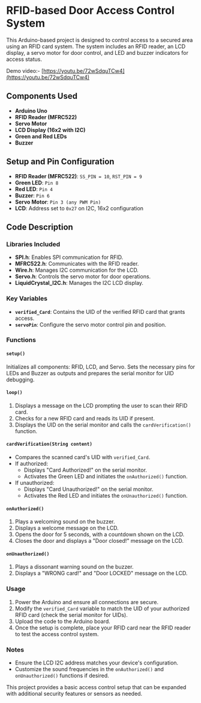 # RFID-based Door Access Control System

This Arduino-based project is designed to control access to a secured area using an RFID card system. The system includes an RFID reader, an LCD display, a servo motor for door control, and LED and buzzer indicators for access status.

Demo video:- [https://youtu.be/72wSdquTCw4](https://youtu.be/72wSdquTCw4)

## Components Used
- **Arduino Uno**
- **RFID Reader (MFRC522)**
- **Servo Motor**
- **LCD Display (16x2 with I2C)**
- **Green and Red LEDs**
- **Buzzer**
  
## Setup and Pin Configuration
- **RFID Reader (MFRC522)**: `SS_PIN = 10`, `RST_PIN = 9`
- **Green LED**: `Pin 8`
- **Red LED**: `Pin 4`
- **Buzzer**: `Pin 6`
- **Servo Motor**: `Pin 3 (any PWM Pin)` 
- **LCD**: Address set to `0x27` on I2C, 16x2 configuration

## Code Description

### Libraries Included
- **SPI.h**: Enables SPI communication for RFID.
- **MFRC522.h**: Communicates with the RFID reader.
- **Wire.h**: Manages I2C communication for the LCD.
- **Servo.h**: Controls the servo motor for door operations.
- **LiquidCrystal_I2C.h**: Manages the I2C LCD display.

### Key Variables
- **`verified_Card`**: Contains the UID of the verified RFID card that grants access.
- **`servoPin`**: Configure the servo motor control pin and position.

### Functions

#### `setup()`
Initializes all components: RFID, LCD, and Servo. Sets the necessary pins for LEDs and Buzzer as outputs and prepares the serial monitor for UID debugging.

#### `loop()`
1. Displays a message on the LCD prompting the user to scan their RFID card.
2. Checks for a new RFID card and reads its UID if present.
3. Displays the UID on the serial monitor and calls the `cardVerification()` function.

#### `cardVerification(String content)`
- Compares the scanned card's UID with `verified_Card`.
- If authorized:
  - Displays "Card Authorized!" on the serial monitor.
  - Activates the Green LED and initiates the `onAuthorized()` function.
- If unauthorized:
  - Displays "Card Unauthorized!" on the serial monitor.
  - Activates the Red LED and initiates the `onUnauthorized()` function.

#### `onAuthorized()`
1. Plays a welcoming sound on the buzzer.
2. Displays a welcome message on the LCD.
3. Opens the door for 5 seconds, with a countdown shown on the LCD.
4. Closes the door and displays a "Door closed!" message on the LCD.

#### `onUnauthorized()`
1. Plays a dissonant warning sound on the buzzer.
2. Displays a "WRONG card!" and "Door LOCKED" message on the LCD.

### Usage
1. Power the Arduino and ensure all connections are secure.
2. Modify the `verified_Card` variable to match the UID of your authorized RFID card (check the serial monitor for UIDs).
3. Upload the code to the Arduino board.
4. Once the setup is complete, place your RFID card near the RFID reader to test the access control system.

### Notes
- Ensure the LCD I2C address matches your device's configuration.
- Customize the sound frequencies in the `onAuthorized()` and `onUnauthorized()` functions if desired.

This project provides a basic access control setup that can be expanded with additional security features or sensors as needed.
